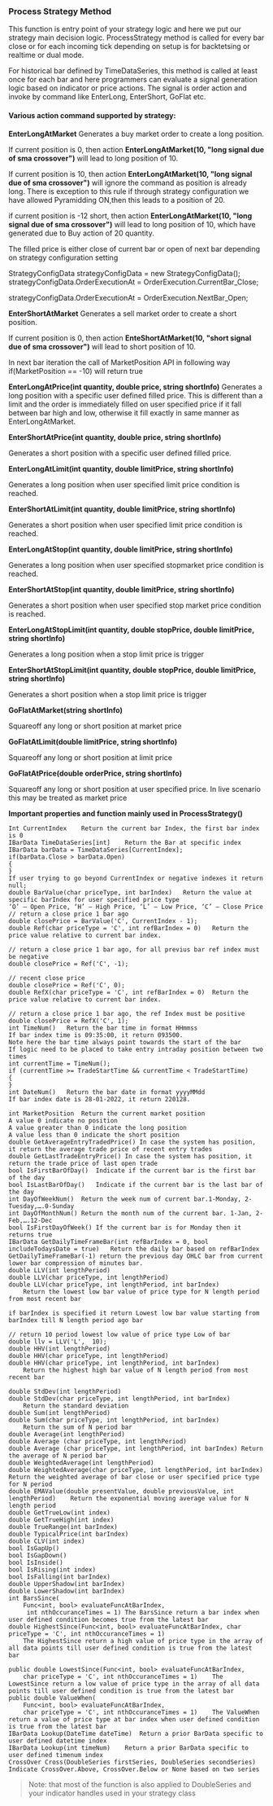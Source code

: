 ### Process Strategy  Method 

This function is entry point of your strategy logic and here we put our strategy main decision logic.
ProcessStrategy method is called for every bar close or for each incoming tick depending on setup is for backtetsing or realtime or dual mode. 

For historical bar defined by TimeDataSeries, this method is called at least once for each bar and here programmers can evaluate a signal generation logic based on indicator or price actions.
The signal is order action and invoke by command like EnterLong, EnterShort, GoFlat etc.



#### Various action command supported by strategy:
**EnterLongAtMarket**
Generates a buy market order to create a long position.

If current position is 0, then action 
**EnterLongAtMarket(10, "long signal due of sma crossover")**
will lead to long position of 10.

If current position is 10, then action 
**EnterLongAtMarket(10, "long signal due of sma crossover")**
will ignore the command as position is already long. There is exception to this rule if through strategy configuration we have allowed Pyramidding ON,then this leads to a position of 20.

if current position is -12 short, then action 
**EnterLongAtMarket(10, "long signal due of sma crossover")**
will lead to long position of 10, which have generated due to Buy action of 20 quantity.

The filled price is either close of current bar or open of next bar depending on strategy configuration setting 

StrategyConfigData strategyConfigData = new StrategyConfigData();
strategyConfigData.OrderExecutionAt = OrderExecution.CurrentBar_Close;

strategyConfigData.OrderExecutionAt = OrderExecution.NextBar_Open;

**EnterShortAtMarket**
Generates a sell market order to create a short position.

If current position is 0, then action 
**EnteShortAtMarket(10, "short signal due of sma crossover")**
will lead to short position of 10.

In next bar iteration the call of MarketPosition API in following way 
if(MarketPosition == -10) will return true


**EnterLongAtPrice(int quantity, double price, string shortInfo)**
Generates a long position with a specific user defined filled price. This is different than a limit and the order is immediately filled on user specified price if it fall between bar high and low, otherwise it fill exactly in same manner as EnterLongAtMarket.

**EnterShortAtPrice(int quantity, double price, string shortInfo)**

Generates a short position with a specific user defined filled price. 

**EnterLongAtLimit(int quantity, double limitPrice, string shortInfo)**

Generates a long position when user specified limit price condition is reached.

**EnterShortAtLimit(int quantity, double limitPrice, string shortInfo)**

Generates a short position when user specified limit price condition is reached.

**EnterLongAtStop(int quantity, double limitPrice, string shortInfo)**

Generates a long position when user specified stopmarket  price condition is reached.

**EnterShortAtStop(int quantity, double limitPrice, string shortInfo)**

Generates a short position when user specified stop market price condition is reached.

**EnterLongAtStopLimit(int quantity, double stopPrice, double limitPrice, string shortInfo)**

Generates a long position when a stop limit price is trigger

**EnterShortAtStopLimit(int quantity, double stopPrice, double limitPrice, string shortInfo)**

Generates a short position when a stop limit price 
is trigger

**GoFlatAtMarket(string shortInfo)**

Squareoff any long or short position at market price

**GoFlatAtLimit(double limitPrice, string shortInfo)**

Squareoff any long or short position at limit price

**GoFlatAtPrice(double orderPrice, string shortInfo)**

Squareoff any long or short position at user specified price. In live scenario this may be treated as market price

**Important properties and function mainly used in ProcessStrategy()**

```
Int CurrentIndex	Return the current bar Index, the first bar index is 0
IBarData TimeDataSeries[int]	Return the Bar at specific index
IBarData barData = TimeDataSeries[CurrentIndex];
if(barData.Close > barData.Open)
{
}
If user trying to go beyond CurrentIndex or negative indexes it return null;
double BarValue(char priceType, int barIndex)	Return the value at specific barIndex for user specified price type
‘O’ – Open Price, ‘H’ – High Price, ‘L’ – Low Price, ‘C’ – Close Price
// return a close price 1 bar ago
double closePrice = BarValue('C', CurrentIndex - 1);
double Ref(char priceType = 'C', int refBarIndex = 0)	Return the price value relative to current bar index.

// return a close price 1 bar ago, for all previus bar ref index must be negative
double closePrice = Ref('C', -1);

// recent close price
double closePrice = Ref('C', 0);
double RefX(char priceType = 'C', int refBarIndex = 0)	Return the price value relative to current bar index.

// return a close price 1 bar ago, the ref Index must be positive
double closePrice = RefX('C', 1);
int TimeNum()	Return the bar time in format HHmmss
If bar index time is 09:35:00, it return 093500. 
Note here the bar time always point towards the start of the bar
If logic need to be placed to take entry intraday position between two times
int currentTime = TimeNum();
if (currentTime >= TradeStartTime && currentTime < TradeStartTime)
{
}
int DateNum()	Return the bar date in format yyyyMMdd
If bar index date is 28-01-2022, it return 220128. 

int MarketPosition	Return the current market position
A value 0 indicate no position
A value greater than 0 indicate the long position
A value less than 0 indicate the short position
double GetAverageEntryTradedPrice()	In case the system has position, it return the average trade price of recent entry trades
double GetLastTradeEntryPrice()	In case the system has position, it return the trade price of last open trade
bool IsFirstBarOfDay()	Indicate if the current bar is the first bar of the day
bool IsLastBarOfDay()	Indicate if the current bar is the last bar of the day
int DayOfWeekNum()	Return the week num of current bar.1-Monday, 2-Tuesday,….0-Sunday
int DayOfMonthNum()	Return the month num of the current bar. 1-Jan, 2-Feb,….12-Dec
bool IsFirstDayOfWeek()	If the current bar is for Monday then it returns true
IBarData GetDailyTimeFrameBar(int refBarIndex = 0, bool includeTodaysDate = true)	Return the daily bar based on refBarIndex
GetDailyTimeFrameBar(-1) return the previous day OHLC bar from current lower bar compression of minutes bar.
double LLV(int lengthPeriod)
double LLV(char priceType, int lengthPeriod)
double LLV(char priceType, int lengthPeriod, int barIndex)
	Return the lowest low bar value of price type for N length period from most recent bar

if barIndex is specified it return Lowest low bar value starting from barIndex till N length period ago bar

// return 10 period lowest low value of price type Low of bar
double llv = LLV('L',  10);
double HHV(int lengthPeriod)
double HHV(char priceType, int lengthPeriod)
double HHV(char priceType, int lengthPeriod, int barIndex)
	Return the highest high bar value of N length period from most recent bar

double StdDev(int lengthPeriod)
double StdDev(char priceType, int lengthPeriod, int barIndex)
	Return the standard deviation 
double Sum(int lengthPeriod)
double Sum(char priceType, int lengthPeriod, int barIndex)
	Return the sum of N period bar 
double Average(int lengthPeriod)
double Average (char priceType, int lengthPeriod)
double Average (char priceType, int lengthPeriod, int barIndex)	Return the average of N period bar
double WeightedAverage(int lengthPeriod)
double WeightedAverage(char priceType, int lengthPeriod, int barIndex)	Return the weighted average of bar close or user specified price type for N period
double EMAValue(double presentValue, double previousValue, int lengthPeriod)	Return the exponential moving average value for N length period
double GetTrueLow(int index)	
double GetTrueHigh(int index)	
double TrueRange(int barIndex)	
double TypicalPrice(int barIndex)	
double CLV(int index)	
bool IsGapUp()	
bool IsGapDown()	
bool IsInside()	
bool IsRising(int index)	
bool IsFalling(int barIndex)	
double UpperShadow(int barIndex)	
double LowerShadow(int barIndex)	
int BarsSince(
    Func<int, bool> evaluateFuncAtBarIndex,
     int nthOccuranceTimes = 1)	The BarsSince return a bar index when user defined condition becomes true from the latest bar
double HighestSince(Func<int, bool> evaluateFuncAtBarIndex, char priceType = 'C', int nthOccuranceTimes = 1)
	The HighestSince return a high value of price type in the array of all data points till user defined condition is true from the latest bar

public double LowestSince(Func<int, bool> evaluateFuncAtBarIndex,
    char priceType = 'C', int nthOccuranceTimes = 1)	The LowestSince return a low value of price type in the array of all data points till user defined condition is true from the latest bar
public double ValueWhen(
    Func<int, bool> evaluateFuncAtBarIndex, 
    char priceType = 'C', int nthOccuranceTimes = 1)	The ValueWhen return a value of price type at bar index when user defined condition is true from the latest bar
IBarData Lookup(DateTime dateTime)	Return a prior BarData specific to user defined datetime index
IBarData Lookup(int timeNum)	Return a prior BarData specific to user defined timenum index
CrossOver Cross(DoubleSeries firstSeries, DoubleSeries secondSeries)	Indicate CrossOver.Above, CrossOver.Below or None based on two series
```

> Note: that most of the function is also applied to DoubleSeries and your indicator handles used in your strategy class
